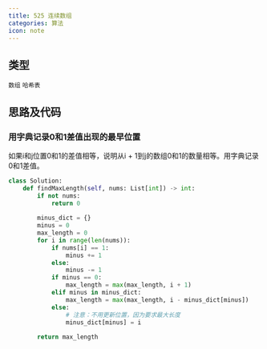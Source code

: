 ```yaml
---
title: 525 连续数组
categories: 算法
icon: note
---
```


## 类型

`数组` `哈希表`

## 思路及代码

### 用字典记录0和1差值出现的最早位置
如果i和j位置0和1的差值相等，说明从i + 1到j的数组0和1的数量相等。用字典记录0和1差值。

```python
class Solution:
    def findMaxLength(self, nums: List[int]) -> int:
        if not nums:
            return 0
        
        minus_dict = {}
        minus = 0
        max_length = 0
        for i in range(len(nums)):
            if nums[i] == 1:
                minus += 1
            else:
                minus -= 1
            if minus == 0:
                max_length = max(max_length, i + 1)
            elif minus in minus_dict:
                max_length = max(max_length, i - minus_dict[minus])
            else:
                # 注意：不用更新位置，因为要求最大长度
                minus_dict[minus] = i
        
        return max_length
```
